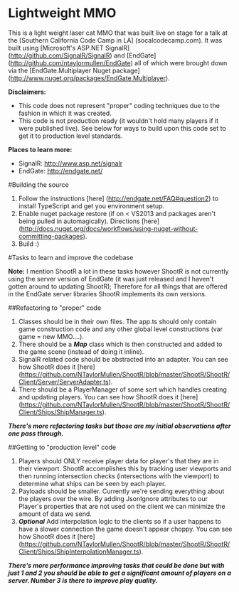 Lightweight MMO
=============================

This is a light weight laser cat MMO that was built live on stage for a talk at the [Southern California Code Camp in LA] (socalcodecamp.com).  It was built using [Microsoft's ASP.NET SignalR] (http://github.com/SignalR/SignalR) and [EndGate] (http://github.com/ntaylormullen/EndGate) all of which were brought down via the [EndGate.Multiplayer Nuget package] (http://www.nuget.org/packages/EndGate.Multiplayer).

**Disclaimers:**
- This code does not represent "proper" coding techniques due to the fashion in which it was created.
- This code is not production ready (it wouldn't hold many players if it were published live).  See below for ways to build upon this code set to get it to production level standards.

**Places to learn more:**  
- SignalR: http://www.asp.net/signalr  
- EndGate: http://endgate.net/  

#Building the source

1. Follow the instructions [here] (http://endgate.net/FAQ#question2) to install TypeScript and get you environment setup.
2. Enable nuget package restore (if on < VS2013 and packages aren't being pulled in automagically).  Directions [here] (http://docs.nuget.org/docs/workflows/using-nuget-without-committing-packages).
3. Build :)

#Tasks to learn and improve the codebase

**Note:** I mention ShootR a lot in these tasks however ShootR is not currently using the server version of EndGate (it was just released and I haven't gotten around to updating ShootR);  Therefore for all things that are offered in the EndGate server libraries ShootR implements its own versions.

##Refactoring to "proper" code
1. Classes should be in their own files.  The app.ts should only contain game construction code and any other global level constructions (var game = new MMO....).
2. There should be a ***Map*** class which is then constructed and added to the game scene (instead of doing it inline).
3. SignalR related code should be abstracted into an adapter.  You can see how ShootR does it [here] (https://github.com/NTaylorMullen/ShootR/blob/master/ShootR/ShootR/Client/Server/ServerAdapter.ts).
4. There should be a PlayerManager of some sort which handles creating and updating players.  You can see how ShootR does it [here] (https://github.com/NTaylorMullen/ShootR/blob/master/ShootR/ShootR/Client/Ships/ShipManager.ts).

***There's more refactoring tasks but those are my initial observations after one pass through.***

##Getting to "production level" code
1. Players should ONLY receive player data for player's that they are in their viewport.  ShootR accomplishes this by tracking user viewports and then running intersection checks (intersections with the viewport) to determine what ships can be seen by each player.
2. Payloads should be smaller.  Currently we're sending everything about the players over the wire.  By adding JsonIgnore attributes to our Player's properties that are not used on the client we can minimize the amount of data we send.
3. ***Optional*** Add interpolation logic to the clients so if a user happens to have a slower connection the game doesn't appear choppy. You can see how ShootR does it [here] (https://github.com/NTaylorMullen/ShootR/blob/master/ShootR/ShootR/Client/Ships/ShipInterpolationManager.ts).

***There's more performance improving tasks that could be done but with just 1 and 2 you should be able to get a significant amount of players on a server.  Number 3 is there to improve play quality.***
